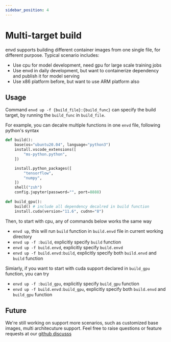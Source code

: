 ```yaml
---
sidebar_position: 4
---
```


# Multi-target build

envd supports building different container images from one single file, for different purpose. Typical scenario includes:
- Use cpu for model development, need gpu for large scale training jobs
- Use envd in daily development, but want to containerize dependency and publish it for model serving
- Use x86 platform before, but want to use ARM platform also


## Usage
Command `envd up -f {build_file}:{build_func}` can specify the build target, by running the `build_func` in `build_file`. 

For example, you can decalre multiple functions in one `envd` file, following python's syntax
```python title="build.envd"
def build():
    base(os="ubuntu20.04", language="python3")
    install.vscode_extensions([
        "ms-python.python",
    ])

    install.python_packages([
        "tensorflow",
        "numpy",
    ])
    shell("zsh")
    config.jupyter(password="", port=8888)
    
def build_gpu():
    build() # include all dependency decalred in build function
    install.cuda(version="11.6", cudnn="8")
```

Then, to start with cpu, any of commands below works the same way 
- `envd up`, this will run `build` function in `build.envd` file in 
current working directory
- `envd up -f :build`, explicitly specify `build` function
- `envd up -f build.envd`, explicitly specify `build.envd`
- `envd up -f build.envd:build`, explicitly specify both `build.envd` and `build` function

Simiarly, if you want to start with cuda support declared in `build_gpu` function, you can try
- `envd up -f :build_gpu`, explicitly specify `build_gpu` function
- `envd up -f build.envd:build_gpu`, explicitly specify both `build.envd` and `build_gpu` function

## Future
We're still working on support more scenarios, such as customized base images, multi architecuture support. Feel free to raise questions or feature requests at our [github discusss](https://github.com/tensorchord/envd/discussions)